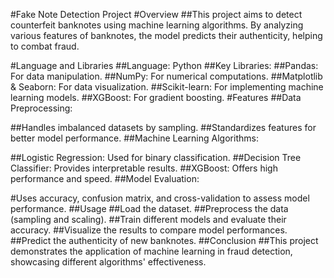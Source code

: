 
#Fake Note Detection Project
#Overview
##This project aims to detect counterfeit banknotes using machine learning algorithms. By analyzing various features of banknotes, the model predicts their authenticity, helping to combat fraud.

#Language and Libraries
##Language: Python
##Key Libraries:
##Pandas: For data manipulation.
##NumPy: For numerical computations.
##Matplotlib & Seaborn: For data visualization.
##Scikit-learn: For implementing machine learning models.
##XGBoost: For gradient boosting.
#Features
##Data Preprocessing:

##Handles imbalanced datasets by sampling.
##Standardizes features for better model performance.
##Machine Learning Algorithms:

##Logistic Regression: Used for binary classification.
##Decision Tree Classifier: Provides interpretable results.
##XGBoost: Offers high performance and speed.
##Model Evaluation:

#Uses accuracy, confusion matrix, and cross-validation to assess model performance.
##Usage
##Load the dataset.
##Preprocess the data (sampling and scaling).
##Train different models and evaluate their accuracy.
##Visualize the results to compare model performances.
##Predict the authenticity of new banknotes.
##Conclusion
##This project demonstrates the application of machine learning in fraud detection, showcasing different algorithms' effectiveness.
